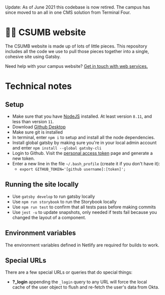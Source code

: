 Update: As of June 2021 this codebase is now retired. The campus has since moved to an all in one CMS solution from Terminal Four.

# 🏄‍♀️ CSUMB website

The CSUMB website is made up of lots of little pieces. This repository includes all the code we use to pull those pieces together into a single, cohesive site using Gatsby.

Need help with your campus website? [Get in touch with web services.](https://csumb.edu/web)

# Technical notes

## Setup

- Make sure that you have [NodeJS](https://nodejs.org) installed. At least version `8.11`, and less than version `11`.
- Download [Github Desktop](https://desktop.github.com/)
- Make sure git is installed
- In terminal, enter `npm i` to setup and install all the node dependencies.
- Install global gatsby by making sure you're in your local admin account and enter `npm install --global gatsby-cli`
- Login to Github. Visit the [personal access token](https://github.com/settings/tokens) page and generate a new token.
- Enter a new line in the file `~/.bash_profile` (create it if you don't have it):
  - `export GITHUB_TOKEN='[github username]:[token]';`

## Running the site locally

- Use `gatsby develop` to run gatsby locally
- Use `npm run storybook` to run the Storybook locally
- Use `npm run test` to confirm that all tests pass before making commits
- Use `jest -u` to update snapshots, only needed if tests fail because you changed the layout of a component.

## Environment variables

The environment variables defined in Netlify are required for builds to work.

## Special URLs

There are a few special URLs or queries that do special things:

- **?\_login** appending the `_login` query to any URL will force the local cache of the user object to flush and re-fetch the user's data from Okta.
